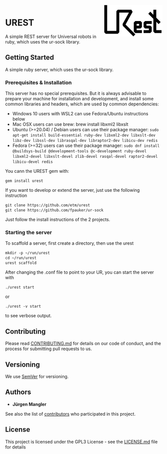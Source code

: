 <img align="right" height="100" src="https://github.com/etm/urest/blob/main/logo/urest_logo.png">

# UREST

A simple REST server for Universal robots in ruby, which uses the ur-sock library.

## Getting Started

A simple ruby server, which uses the ur-sock library.

### Prerequisites & Installation



This server has no special prerequisites. But it is always advisable to prepare
your machine for installation and development, and install some common
libraries and headers, which are used by common dependencies:

* Windows 10 users with WSL2 can use Fedora/Ubuntu instructions below 
* Mac OSX users can use brew: brew install libxml2 libxslt 
* Ubuntu (>=20.04) / Debian users can use their package manager: ```sudo apt-get install build-essential ruby-dev libxml2-dev libxslt-dev libz-dev libssl-dev librasqal-dev libraptor2-dev libicu-dev redis```
* Fedora (>=32) users can use their package manager: ```sudo dnf install @buildsys-build @development-tools @c-development ruby-devel libxml2-devel libxslt-devel zlib-devel rasqal-devel raptor2-devel libicu-devel redis``` 

You cann the UREST gem with:

```
gem install urest
```

If you want to develop or extend the server, just use the following instruction
```
git clone https://github.com/etm/urest
git clone https://github.com/fpauker/ur-sock
```

Just follow the install instructions of the 2 projects.

### Starting the server

To scaffold a server, first create a directory, then use the urest

```
mkdir -p ~/run/urest
cd ~/run/urest
urest scaffold
```

After changing the \.conf file to point to your UR, you can start the server with

```
./urest start
```

or

```
./urest -v start
```

to see verbose output.

## Contributing

Please read [CONTRIBUTING.md](https://gist.github.com/PurpleBooth/b24679402957c63ec426) for details on our code of conduct, and the process for submitting pull requests to us.

## Versioning

We use [SemVer](http://semver.org/) for versioning.

## Authors

* **Jürgen Mangler**

See also the list of [contributors](https://github.com/etm/urest/AUTHORS) who participated in this project.

## License

This project is licensed under the GPL3 License - see the [LICENSE.md](./LICENSE) file for details
